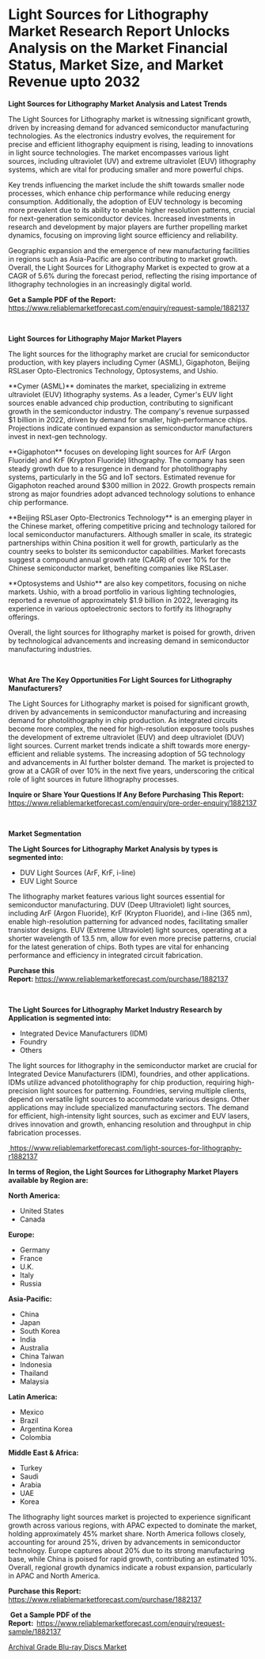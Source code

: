 <p><h1>Light Sources for Lithography Market Research Report Unlocks Analysis on the Market Financial Status, Market Size, and Market Revenue upto 2032</h1></p><p><strong>Light Sources for Lithography Market Analysis and Latest Trends</strong></p>
<p><p>The Light Sources for Lithography market is witnessing significant growth, driven by increasing demand for advanced semiconductor manufacturing technologies. As the electronics industry evolves, the requirement for precise and efficient lithography equipment is rising, leading to innovations in light source technologies. The market encompasses various light sources, including ultraviolet (UV) and extreme ultraviolet (EUV) lithography systems, which are vital for producing smaller and more powerful chips.</p><p>Key trends influencing the market include the shift towards smaller node processes, which enhance chip performance while reducing energy consumption. Additionally, the adoption of EUV technology is becoming more prevalent due to its ability to enable higher resolution patterns, crucial for next-generation semiconductor devices. Increased investments in research and development by major players are further propelling market dynamics, focusing on improving light source efficiency and reliability.</p><p>Geographic expansion and the emergence of new manufacturing facilities in regions such as Asia-Pacific are also contributing to market growth. Overall, the Light Sources for Lithography Market is expected to grow at a CAGR of 5.6% during the forecast period, reflecting the rising importance of lithography technologies in an increasingly digital world.</p></p>
<p><strong>Get a Sample PDF of the Report:&nbsp;</strong> <a href="https://www.reliablemarketforecast.com/enquiry/request-sample/1882137?utm_campaign=2300&utm_medium=2&utm_source=Github&utm_content=ia&utm_term=07042025&utm_id=light-sources-for-lithography">https://www.reliablemarketforecast.com/enquiry/request-sample/1882137</a></p>
<p>&nbsp;</p>
<p><strong>Light Sources for Lithography Major Market Players</strong></p>
<p><p>The light sources for the lithography market are crucial for semiconductor production, with key players including Cymer (ASML), Gigaphoton, Beijing RSLaser Opto-Electronics Technology, Optosystems, and Ushio. </p><p>**Cymer (ASML)** dominates the market, specializing in extreme ultraviolet (EUV) lithography systems. As a leader, Cymer's EUV light sources enable advanced chip production, contributing to significant growth in the semiconductor industry. The company's revenue surpassed $1 billion in 2022, driven by demand for smaller, high-performance chips. Projections indicate continued expansion as semiconductor manufacturers invest in next-gen technology.</p><p>**Gigaphoton** focuses on developing light sources for ArF (Argon Fluoride) and KrF (Krypton Fluoride) lithography. The company has seen steady growth due to a resurgence in demand for photolithography systems, particularly in the 5G and IoT sectors. Estimated revenue for Gigaphoton reached around $300 million in 2022. Growth prospects remain strong as major foundries adopt advanced technology solutions to enhance chip performance.</p><p>**Beijing RSLaser Opto-Electronics Technology** is an emerging player in the Chinese market, offering competitive pricing and technology tailored for local semiconductor manufacturers. Although smaller in scale, its strategic partnerships within China position it well for growth, particularly as the country seeks to bolster its semiconductor capabilities. Market forecasts suggest a compound annual growth rate (CAGR) of over 10% for the Chinese semiconductor market, benefiting companies like RSLaser.</p><p>**Optosystems and Ushio** are also key competitors, focusing on niche markets. Ushio, with a broad portfolio in various lighting technologies, reported a revenue of approximately $1.9 billion in 2022, leveraging its experience in various optoelectronic sectors to fortify its lithography offerings.</p><p>Overall, the light sources for lithography market is poised for growth, driven by technological advancements and increasing demand in semiconductor manufacturing industries.</p></p>
<p>&nbsp;</p>
<p><strong>What Are The Key Opportunities For Light Sources for Lithography Manufacturers?</strong></p>
<p><p>The Light Sources for Lithography market is poised for significant growth, driven by advancements in semiconductor manufacturing and increasing demand for photolithography in chip production. As integrated circuits become more complex, the need for high-resolution exposure tools pushes the development of extreme ultraviolet (EUV) and deep ultraviolet (DUV) light sources. Current market trends indicate a shift towards more energy-efficient and reliable systems. The increasing adoption of 5G technology and advancements in AI further bolster demand. The market is projected to grow at a CAGR of over 10% in the next five years, underscoring the critical role of light sources in future lithography processes.</p></p>
<p><strong>Inquire or Share Your Questions If Any Before Purchasing This Report:</strong> <a href="https://www.reliablemarketforecast.com/enquiry/pre-order-enquiry/1882137?utm_campaign=2300&utm_medium=2&utm_source=Github&utm_content=ia&utm_term=07042025&utm_id=light-sources-for-lithography">https://www.reliablemarketforecast.com/enquiry/pre-order-enquiry/1882137</a></p>
<p>&nbsp;</p>
<p><strong>Market Segmentation</strong></p>
<p><strong>The Light Sources for Lithography Market Analysis by types is segmented into:</strong></p>
<p><ul><li>DUV Light Sources (ArF, KrF, i-line)</li><li>EUV Light Source</li></ul></p>
<p><p>The lithography market features various light sources essential for semiconductor manufacturing. DUV (Deep Ultraviolet) light sources, including ArF (Argon Fluoride), KrF (Krypton Fluoride), and i-line (365 nm), enable high-resolution patterning for advanced nodes, facilitating smaller transistor designs. EUV (Extreme Ultraviolet) light sources, operating at a shorter wavelength of 13.5 nm, allow for even more precise patterns, crucial for the latest generation of chips. Both types are vital for enhancing performance and efficiency in integrated circuit fabrication.</p></p>
<p><strong>Purchase this Report:&nbsp;</strong><a href="https://www.reliablemarketforecast.com/purchase/1882137?utm_campaign=2300&utm_medium=2&utm_source=Github&utm_content=ia&utm_term=07042025&utm_id=light-sources-for-lithography">https://www.reliablemarketforecast.com/purchase/1882137</a></p>
<p>&nbsp;</p>
<p><strong>The Light Sources for Lithography Market Industry Research by Application is segmented into:</strong></p>
<p><ul><li>Integrated Device Manufacturers (IDM)</li><li>Foundry</li><li>Others</li></ul></p>
<p><p>The light sources for lithography in the semiconductor market are crucial for Integrated Device Manufacturers (IDM), foundries, and other applications. IDMs utilize advanced photolithography for chip production, requiring high-precision light sources for patterning. Foundries, serving multiple clients, depend on versatile light sources to accommodate various designs. Other applications may include specialized manufacturing sectors. The demand for efficient, high-intensity light sources, such as excimer and EUV lasers, drives innovation and growth, enhancing resolution and throughput in chip fabrication processes.</p></p>
<p><a href="https://www.reliablemarketforecast.com/light-sources-for-lithography-r1882137?utm_campaign=2300&utm_medium=2&utm_source=Github&utm_content=ia&utm_term=07042025&utm_id=light-sources-for-lithography">&nbsp;https://www.reliablemarketforecast.com/light-sources-for-lithography-r1882137</a></p>
<p><strong>In terms of Region, the Light Sources for Lithography Market Players available by Region are:</strong></p>
<p>
    <p> <strong> North America: </strong>
        <ul>
            <li>United States</li>
            <li>Canada</li>
        </ul>
        </p> 
    <p> <strong> Europe: </strong>
        <ul>
            <li>Germany</li>
            <li>France</li>
            <li>U.K.</li>
            <li>Italy</li>
            <li>Russia</li>
        </ul>
        </p> 
    <p> <strong> Asia-Pacific: </strong>
        <ul>
            <li>China</li>
            <li>Japan</li>
            <li>South Korea</li>
            <li>India</li>
            <li>Australia</li>
            <li>China Taiwan</li>
            <li>Indonesia</li>
            <li>Thailand</li>
            <li>Malaysia</li>
        </ul>
        </p> 
    <p> <strong> Latin America: </strong>
        <ul>
            <li>Mexico</li>
            <li>Brazil</li>
            <li>Argentina Korea</li>
            <li>Colombia</li>
        </ul>
        </p> 
    <p> <strong> Middle East & Africa: </strong>
        <ul>
            <li>Turkey</li>
            <li>Saudi</li>
            <li>Arabia</li>
            <li>UAE</li>
            <li>Korea</li>
        </ul>
    </p>
    </p>
<p><p>The lithography light sources market is projected to experience significant growth across various regions, with APAC expected to dominate the market, holding approximately 45% market share. North America follows closely, accounting for around 25%, driven by advancements in semiconductor technology. Europe captures about 20% due to its strong manufacturing base, while China is poised for rapid growth, contributing an estimated 10%. Overall, regional growth dynamics indicate a robust expansion, particularly in APAC and North America.</p></p>
<p><strong>Purchase this Report: </strong><a href="https://www.reliablemarketforecast.com/purchase/1882137?utm_campaign=2300&utm_medium=2&utm_source=Github&utm_content=ia&utm_term=07042025&utm_id=light-sources-for-lithography">https://www.reliablemarketforecast.com/purchase/1882137</a></p>
<p>&nbsp;<strong>Get a Sample PDF of the Report:&nbsp;&nbsp;</strong><a href="https://www.reliablemarketforecast.com/enquiry/request-sample/1882137?utm_campaign=2300&utm_medium=2&utm_source=Github&utm_content=ia&utm_term=07042025&utm_id=light-sources-for-lithography">https://www.reliablemarketforecast.com/enquiry/request-sample/1882137</a></p>
<p><strong></strong></p>
<p><p><a href="https://github.com/abbislposival/Market-Research-Report-List-2/blob/main/archival-grade-blu-ray-discs-market.md?utm_campaign=2300&utm_medium=2&utm_source=Github&utm_content=ia&utm_term=07042025&utm_id=light-sources-for-lithography">Archival Grade Blu-ray Discs Market</a></p></p>
